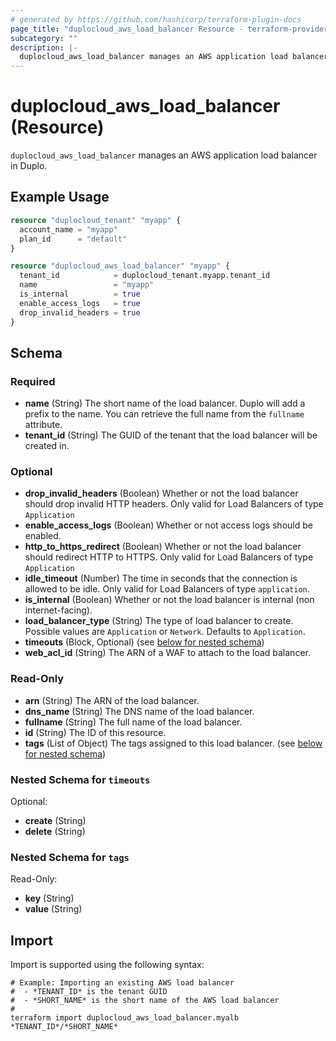 ```yaml
---
# generated by https://github.com/hashicorp/terraform-plugin-docs
page_title: "duplocloud_aws_load_balancer Resource - terraform-provider-duplocloud"
subcategory: ""
description: |-
  duplocloud_aws_load_balancer manages an AWS application load balancer in Duplo.
---
```


# duplocloud_aws_load_balancer (Resource)

`duplocloud_aws_load_balancer` manages an AWS application load balancer in Duplo.

## Example Usage

```terraform
resource "duplocloud_tenant" "myapp" {
  account_name = "myapp"
  plan_id      = "default"
}

resource "duplocloud_aws_load_balancer" "myapp" {
  tenant_id            = duplocloud_tenant.myapp.tenant_id
  name                 = "myapp"
  is_internal          = true
  enable_access_logs   = true
  drop_invalid_headers = true
}
```

<!-- schema generated by tfplugindocs -->
## Schema

### Required

- **name** (String) The short name of the load balancer.  Duplo will add a prefix to the name.  You can retrieve the full name from the `fullname` attribute.
- **tenant_id** (String) The GUID of the tenant that the load balancer will be created in.

### Optional

- **drop_invalid_headers** (Boolean) Whether or not the load balancer should drop invalid HTTP headers. Only valid for Load Balancers of type `Application`
- **enable_access_logs** (Boolean) Whether or not access logs should be enabled.
- **http_to_https_redirect** (Boolean) Whether or not the load balancer should redirect HTTP to HTTPS. Only valid for Load Balancers of type `Application`
- **idle_timeout** (Number) The time in seconds that the connection is allowed to be idle. Only valid for Load Balancers of type `application`.
- **is_internal** (Boolean) Whether or not the load balancer is internal (non internet-facing).
- **load_balancer_type** (String) The type of load balancer to create. Possible values are `Application` or `Network`. Defaults to `Application`.
- **timeouts** (Block, Optional) (see [below for nested schema](#nestedblock--timeouts))
- **web_acl_id** (String) The ARN of a WAF to attach to the load balancer.

### Read-Only

- **arn** (String) The ARN of the load balancer.
- **dns_name** (String) The DNS name of the load balancer.
- **fullname** (String) The full name of the load balancer.
- **id** (String) The ID of this resource.
- **tags** (List of Object) The tags assigned to this load balancer. (see [below for nested schema](#nestedatt--tags))

<a id="nestedblock--timeouts"></a>
### Nested Schema for `timeouts`

Optional:

- **create** (String)
- **delete** (String)


<a id="nestedatt--tags"></a>
### Nested Schema for `tags`

Read-Only:

- **key** (String)
- **value** (String)

## Import

Import is supported using the following syntax:

```shell
# Example: Importing an existing AWS load balancer
#  - *TENANT_ID* is the tenant GUID
#  - *SHORT_NAME* is the short name of the AWS load balancer
#
terraform import duplocloud_aws_load_balancer.myalb *TENANT_ID*/*SHORT_NAME*
```
